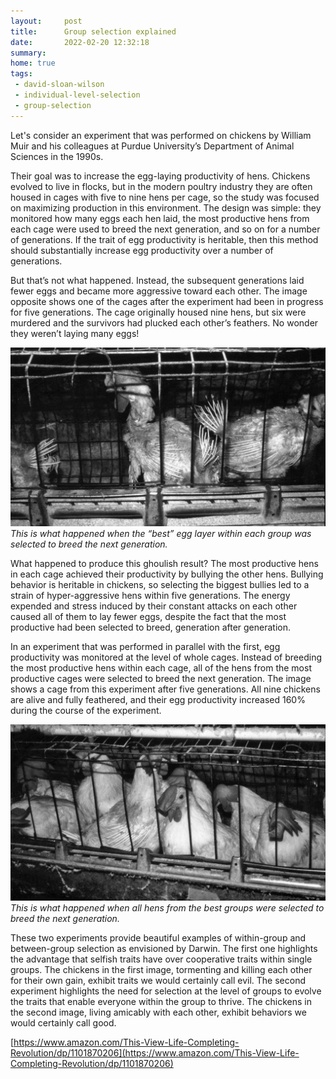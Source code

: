 ```yaml
---
layout:     post
title:      Group selection explained
date:       2022-02-20 12:32:18
summary:    
home: true
tags:
 - david-sloan-wilson
 - individual-level-selection
 - group-selection
---
```


Let's consider an experiment that was performed on chickens by William Muir and his colleagues at Purdue University’s Department of Animal Sciences in the 1990s.

Their goal was to increase the egg-laying productivity of hens. Chickens evolved to live in flocks, but in the modern poultry industry they are often housed in cages with five to nine hens per cage, so the study was focused on maximizing production in this environment. The design was simple: they monitored how many eggs each hen laid, the most productive hens from each cage were used to breed the next generation, and so on for a number of generations. If the trait of egg productivity is heritable, then this method should substantially increase egg productivity over a number of generations.

But that’s not what happened. Instead, the subsequent generations laid fewer eggs and became more aggressive toward each other. The image opposite shows one of the cages after the experiment had been in progress for five generations. The cage originally housed nine hens, but six were murdered and the survivors had plucked each other’s feathers. No wonder they weren’t laying many eggs!

![Psychopath Chickens](/images/00030.jpeg)*This is what happened when the “best” egg layer within each group was selected to breed the next generation.*

What happened to produce this ghoulish result? The most productive hens in each cage achieved their productivity by bullying the other hens. Bullying behavior is heritable in chickens, so selecting the biggest bullies led to a strain of hyper-aggressive hens within five generations. The energy expended and stress induced by their constant attacks on each other caused all of them to lay fewer eggs, despite the fact that the most productive had been selected to breed, generation after generation.

In an experiment that was performed in parallel with the first, egg productivity was monitored at the level of whole cages. Instead of breeding the most productive hens within each cage, all of the hens from the most productive cages were selected to breed the next generation. The image shows a cage from this experiment after five generations. All nine chickens are alive and fully feathered, and their egg productivity increased 160% during the course of the experiment.


![Alturist Chickens](/images/00031.jpeg)*This is what happened when all hens from the best groups were selected to breed the next generation.*

These two experiments provide beautiful examples of within-group and between-group selection as envisioned by Darwin. The first one highlights the advantage that selfish traits have over cooperative traits within single groups. The chickens in the first image, tormenting and killing each other for their own gain, exhibit traits we would certainly call evil. The second experiment highlights the need for selection at the level of groups to evolve the traits that enable everyone within the group to thrive. The chickens in the second image, living amicably with each other, exhibit behaviors we would certainly call good.

[https://www.amazon.com/This-View-Life-Completing-Revolution/dp/1101870206](https://www.amazon.com/This-View-Life-Completing-Revolution/dp/1101870206)